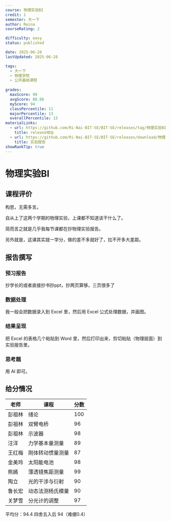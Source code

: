 ```yaml
---
course: 物理实验BI
credit: 1
semester: 大一下
author: Reina
courseRating: 2

difficulty: easy
status: published

date: 2025-06-28
lastUpdated: 2025-06-28

tags: 
  - 大一下
  - 物理学院
  - 公共基础课程
  
grades:
  maxScore: 99
  avgScore: 88.66
  myScore: 94
  classPercentile: 11
  majorPercentile: 13
  overallPercentile: 13
materialLinks:
  - url: https://github.com/Ri-Nai-BIT-SE/BIT-SE/releases/tag/物理实验BI/
    title: release地址
  - url: https://github.com/Ri-Nai-BIT-SE/BIT-SE/releases/download/物理实验BI/Report.zip
    title: 实验报告
showRankTip: true
---
```



# 物理实验BI

## 课程评价

构思，无需多言。

自从上了这两个学期的物理实验，上课都不知道该干什么了。

简而言之就是几乎我每节课都在抄物理实验报告。

另外就是，这课其实就一学分，做的差不多就好了，拉不开多大差距。

## 报告撰写

### 预习报告

抄学长的或者直接抄书抄ppt，抄两页算够，三页很多了

### 数据处理

我一般会把数据录入到 Excel 里，然后用 Excel 公式处理数据，并画图。

### 结果呈现

把 Excel 的表格几个粘贴到 Word 里，然后打印出来，剪切粘贴（物理层面）到实验报告里。

### 思考题

用 AI 即可。

## 给分情况

| 老师   | 课程             | 分数 |
| ------ | ---------------- | ---- |
| 彭祖林 | 绪论             | 100  |
| 彭祖林 | 双臂电桥         | 96   |
| 彭祖林 | 示波器           | 98   |
| 汪洋   | 力学基本量测量   | 89   |
| 王红梅 | 刚体转动惯量测量 | 87   |
| 金美玲 | 太阳能电池       | 98   |
| 熊嫣   | 薄透镜焦距测量   | 99   |
| 陶立   | 光的干涉与衍射   | 90   |
| 鲁长宏 | 动态法测杨氏模量 | 90   |
| 关梦雪 | 分光计的调整     | 97   |

平均分：94.4 四舍五入后 94（难绷0.4）
